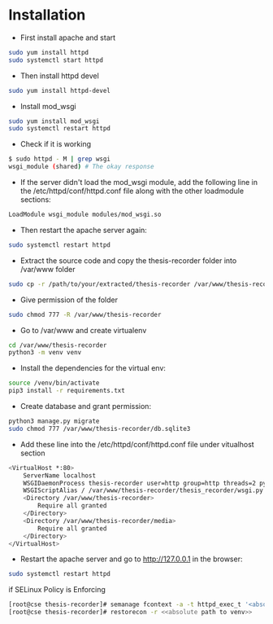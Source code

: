 # Installation

- First install apache and start

```bash
sudo yum install httpd
sudo systemctl start httpd
```

- Then install httpd devel

```bash
sudo yum install httpd-devel
```

- Install mod_wsgi

```bash
sudo yum install mod_wsgi
sudo systemctl restart httpd
```

- Check if it is working

```bash
$ sudo httpd - M | grep wsgi
wsgi_module (shared) # The okay response
```

- If the server didn't load the mod_wsgi module, add the following line in the /etc/httpd/conf/httpd.conf file along with the other loadmodule sections:

```bash
LoadModule wsgi_module modules/mod_wsgi.so
```

- Then restart the apache server again:

```bash
sudo systemctl restart httpd
```

- Extract the source code and copy the thesis-recorder folder into /var/www folder

```bash
sudo cp -r /path/to/your/extracted/thesis-recorder /var/www/thesis-recorder
```

- Give permission of the folder

```bash
sudo chmod 777 -R /var/www/thesis-recorder
```

- Go to /var/www and create virtualenv

```bash
cd /var/www/thesis-recorder
python3 -m venv venv
```

- Install the dependencies for the virtual env:

```bash
source /venv/bin/activate
pip3 install -r requirements.txt
```

- Create database and grant permission:

```bash
python3 manage.py migrate
sudo chmod 777 /var/www/thesis-recorder/db.sqlite3
```

- Add these line into the /etc/httpd/conf/httpd.conf file under vitualhost section

```bash
<VirtualHost *:80>
    ServerName localhost
    WSGIDaemonProcess thesis-recorder user=http group=http threads=2 python-path=/var/www/thesis-recorder/venv/lib/python3.6/site-packages
    WSGIScriptAlias / /var/www/thesis-recorder/thesis_recorder/wsgi.py
    <Directory /var/www/thesis-recorder>
        Require all granted
    </Directory>
    <Directory /var/www/thesis-recorder/media>
        Require all granted
    </Directory>
</VirtualHost>
```

- Restart the apache server and go to <http://127.0.0.1> in the browser:

```bash
sudo systemctl restart httpd
```

if SELinux Policy is Enforcing
```bash
[root@cse thesis-recorder]# semanage fcontext -a -t httpd_exec_t '<absolute path to venv>/.*\.so(\..*)?'
[root@cse thesis-recorder]# restorecon -r <<absolute path to venv>>
```
